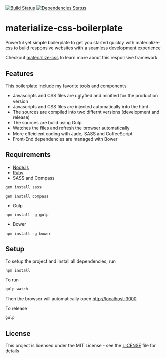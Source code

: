 [![Build Status](https://travis-ci.org/faalsh/materialize-css-boilerplate.svg?branch=master)](https://travis-ci.org/faalsh/materialize-css-boilerplate) [![Dependencies Status](https://david-dm.org/faalsh/materialize-css-boilerplate.svg)](https://david-dm.org/faalsh/materialize-css-boilerplate.svg
)

# materialize-css-boilerplate
Powerful yet simple boilerplate to get you started quickly with materialize-css to build responsive websites with a seamless development experience

Checkout [materialize-css](http://http://materializecss.com) to learn more about this responsive framework

## Features

This boilerplate include my favorite tools and components

* Javascripts and CSS files are uglyfied and minified for the production version
* Javascripts and CSS files are injected automatically into the html
* The sources are compiled into two differnt versions (development and release)
* The sources are build using Gulp
* Watches the files and refresh the browser automatically
* More effeicient coding with Jade, SASS and CoffeeScript
* Front-End dependencies are managed with Bower


## Requirements

* [Node.js](https://nodejs.org/)
* [Ruby](https://www.ruby-lang.org/en/documentation/installation/)
* SASS and Compass
```
gem install sass
```
```
gem install compass
```

* Gulp
```
npm install -g gulp
```

* Bower
```
npm install -g bower
```

## Setup

To setup the project and install all dependencies, run 

```
npm install 
```

To run 

```
gulp watch
```

Then the browser will automatically open [http://localhost:3000](http://localhost:3000)

To release 

```
gulp
```

## License

This project is licensed under the MIT License - see the [LICENSE](LICENSE) file for details

